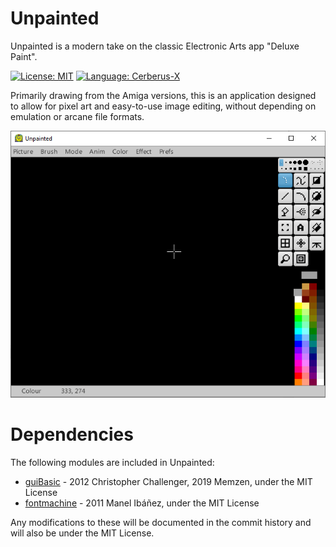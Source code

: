 # Unpainted

Unpainted is a modern take on the classic Electronic Arts app "Deluxe Paint".

[![License: MIT](https://img.shields.io/badge/License-MIT-blue.svg)](https://opensource.org/licenses/MIT)
[![Language: Cerberus-X](https://img.shields.io/badge/language-Cerberus--X-f16700)](https://www.cerberus-x.com/community/portal/)

Primarily drawing from the Amiga versions, this is an application designed to
allow for pixel art and easy-to-use image editing, without depending on
emulation or arcane file formats.

![Unpainted](/Unpainted.png?raw=true)

# Dependencies

The following modules are included in Unpainted:

* [guiBasic](https://www.cerberus-x.com/community/threads/guibasic-module.643/) - 2012 Christopher Challenger, 2019 Memzen, under the MIT License
* [fontmachine](https://www.cerberus-x.com/community/threads/cerberus-x-v2017-10-24-released.205/) - 2011 Manel Ibáñez, under the MIT License

Any modifications to these will be documented in the commit history and will also be under the MIT License.